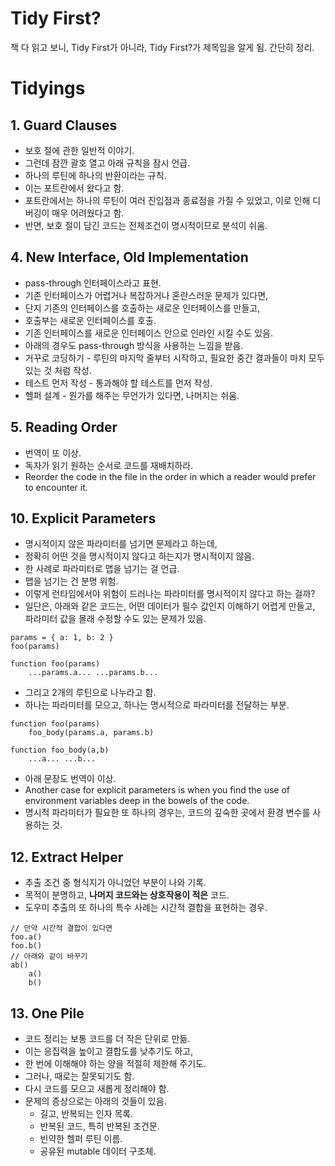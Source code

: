 # Tidy First?

책 다 읽고 보니, Tidy First가 아니라, Tidy First?가 제목임을 알게 됨. 간단히 정리.

# Tidyings

## 1. Guard Clauses

- 보호 절에 관한 일반적 이야기.
- 그런데 잠깐 괄호 열고 아래 규칙을 잠시 언급.
- 하나의 루틴에 하나의 반환이라는 규칙.
- 이는 포트란에서 왔다고 함.
- 포트란에서는 하나의 루틴이 여러 진입점과 종료점을 가질 수 있었고, 이로 인해 디버깅이 매우 어려웠다고 함.
- 반면, 보호 절이 담긴 코드는 전제조건이 명시적이므로 분석이 쉬움.

## 4. New Interface, Old Implementation

- pass-through 인터페이스라고 표현.
- 기존 인터페이스가 어렵거나 복잡하거나 혼란스러운 문제가 있다면,
- 단지 기존의 인터페이스를 호출하는 새로운 인터페이스를 만들고,
- 호출부는 새로운 인터페이스를 호출.
- 기존 인터페이스를 새로운 인터페이스 안으로 인라인 시킬 수도 있음.
- 아래의 경우도 pass-through 방식을 사용하는 느낌을 받음.
- 거꾸로 코딩하기 - 루틴의 마지막 줄부터 시작하고, 필요한 중간 결과들이 마치 모두 있는 것 처럼 작성.
- 테스트 먼저 작성 - 통과해야 할 테스트를 먼저 작성.
- 헬퍼 설계 - 뭔가를 해주는 무언가가 있다면, 나머지는 쉬움.

## 5. Reading Order

- 번역이 또 이상.
- 독자가 읽기 원하는 순서로 코드를 재배치하라.
- Reorder the code in the file in the order in which a reader would prefer to encounter it.

## 10. Explicit Parameters

- 명시적이지 않은 파라미터를 넘기면 문제라고 하는데,
- 정확히 어떤 것을 명시적이지 않다고 하는지가 명시적이지 않음.
- 한 사례로 파라미터로 맵을 넘기는 걸 언급.
- 맵을 넘기는 건 분명 위험.
- 이렇게 런타임에서야 위험이 드러나는 파라미터를 명시적이지 않다고 하는 걸까?
- 일단은, 아래와 같은 코드는, 어떤 데이터가 필수 값인지 이해하기 어렵게 만들고, 파라미터 값을 몰래 수정할 수도 있는 문제가 있음.

```
params = { a: 1, b: 2 }
foo(params)

function foo(params)
    ...params.a... ...params.b...
```

- 그리고 2개의 루틴으로 나누라고 함.
- 하나는 파라미터를 모으고, 하나는 명시적으로 파라미터를 전달하는 부분.

```
function foo(params)
    foo_body(params.a, params.b)

function foo_body(a,b)
    ...a... ...b...
```

- 아래 문장도 번역이 이상.
- Another case for explicit parameters is when you find the use of environment variables deep in the bowels of the code.
- 명시적 파라미터가 필요한 또 하나의 경우는, 코드의 깊숙한 곳에서 환경 변수를 사용하는 것.

## 12. Extract Helper

- 추출 조건 중 형식지가 아니었던 부분이 나와 기록.
- 목적이 분명하고, **나머지 코드와는 상호작용이 적은** 코드.
- 도우미 추출의 또 하나의 특수 사례는 시간적 결합을 표현하는 경우.

```
// 만약 시간적 결합이 있다면
foo.a()
foo.b()
// 아래와 같이 바꾸기
ab()
    a()
    b()
```

## 13. One Pile

- 코드 정리는 보통 코드를 더 작은 단위로 만듦.
- 이는 응집력을 높이고 결합도를 낮추기도 하고,
- 한 번에 이해해야 하는 양을 적절히 제한해 주기도.
- 그러나, 때로는 잘못되기도 함.
- 다시 코드를 모으고 새롭게 정리해야 함.
- 문제의 증상으로는 아래의 것들이 있음.
  - 길고, 반복되는 인자 목록.
  - 반복된 코드, 특히 반복된 조건문.
  - 빈약한 헬퍼 루틴 이름.
  - 공유된 mutable 데이터 구조체.
